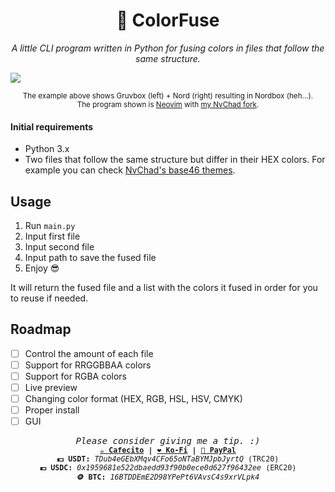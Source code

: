 <h1 align="center">
🎨 ColorFuse
</h1>

<p align="center"><i>
A little CLI program written in Python for fusing colors in files that follow the same structure.
</i></p>

<img align="center" src="https://github.com/Axenide/ColorFuse/assets/66109459/9ba887ff-551f-450d-9d0c-492c698cd4c1">

<p align="center"><sup>
The example above shows Gruvbox (left) + Nord (right) resulting in Nordbox (heh...).
<br>
The program shown is <a href="https://github.com/neovim/neovim">Neovim</a> with <a href="https://github.com/Axenide/NvChad">my NvChad fork</a>.
</sup></p>

#### Initial requirements
- Python 3.x
- Two files that follow the same structure but differ in their HEX colors. For example you can check [NvChad's base46 themes](https://github.com/NvChad/base46/tree/v2.0/lua/base46/themes).

## Usage
1. Run `main.py`
2. Input first file
3. Input second file
4. Input path to save the fused file
5. Enjoy 😎

It will return the fused file and a list with the colors it fused in order for you to reuse if needed.

## Roadmap
- [ ] Control the amount of each file
- [ ] Support for RRGGBBAA colors
- [ ] Support for RGBA colors
- [ ] Live preview
- [ ] Changing color format (HEX, RGB, HSL, HSV, CMYK)
- [ ] Proper install
- [ ] GUI

<p align="center">
<samp>
  <i>Please consider giving me a tip. :)</i>
  <br>
  <sup>
    <b>
    <a href="https://cafecito.app/axenide">☕ Cafecito</a> |
    <a href="https://ko-fi.com/axenide">❤️ Ko-Fi</a> |
    <a href="https://paypal.me/Axenide">💸 PayPal</a>
    </b>
    <br>
    <b>💵 USDT:</b> <i>TDub4eGEbXMqv4CFo65oNTaBYMJpbJyrtQ</i> (TRC20)
    <br>
    <b>💶 USDC:</b> <i>0x1959681e522dbaedd93f90b0ece0d627f96432ee</i> (ERC20)
    <br>
    <b>🪙 BTC:</b> <i>16BTDDEmE2D98YPePt6VAvsC4s9xrVLpk4</i>
  </sup>
</samp>
</p>
